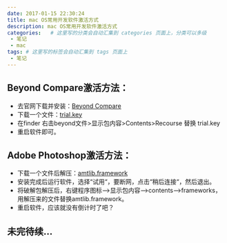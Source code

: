 ```yaml
---
date: 2017-01-15 22:30:24
title: mac OS常用开发软件激活方式
description: mac OS常用开发软件激活方式
categories:   # 这里写的分类会自动汇集到 categories 页面上，分类可以多级
 - 笔记
 - mac
tags: # 这里写的标签会自动汇集到 tags 页面上
 - 笔记
---
```


## Beyond Compare激活方法：

* 去官网下载并安装：[Beyond Compare](http://www.scootersoftware.com/download.php)
* 下载一个文件：[trial.key](http://o83jxl7u1.bkt.clouddn.com/trial.key)
* 在finder 右击beyond文件>显示包内容>Contents>Recourse 替换 trial.key
* 重启软件即可。

## Adobe Photoshop激活方法：

* 下载一个文件后解压：[amtlib.framework](http://o83jxl7u1.bkt.clouddn.com/amtlib.framework.zip)
* 安装完成后运行软件，选择“试用“，要断网，点击“稍后连接“，然后退出。
* 将破解包解压后，右键程序图标-->显示包内容-->contents-->frameworks，用解压来的文件替换amtlib.framework。
* 重启软件，应该就没有倒计时了吧？

## 未完待续...
